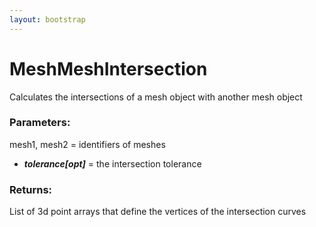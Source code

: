 ```yaml
---
layout: bootstrap
---
```


# MeshMeshIntersection

Calculates the intersections of a mesh object with another mesh object
          

### Parameters:

mesh1, mesh2 = identifiers of meshes
- ***tolerance[opt]*** = the intersection tolerance
        

### Returns:


List of 3d point arrays that define the vertices of the intersection curves
        



